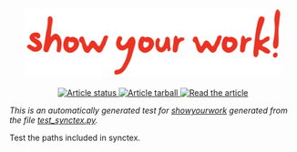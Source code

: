 <p align="center">
<a href="https://github.com/showyourwork/showyourwork">
<img width = "450" src="https://raw.githubusercontent.com/showyourwork/.github/main/images/showyourwork.png" alt="showyourwork"/>
</a>
<br>
<br>
<a href="https://github.com/showyourwork/test-synctex/actions/workflows/build.yml">
<img src="https://github.com/showyourwork/test-synctex/actions/workflows/build.yml/badge.svg?branch=main" alt="Article status"/>
</a>
<a href="https://github.com/showyourwork/test-synctex/raw/main-pdf/arxiv.tar.gz">
<img src="https://img.shields.io/badge/article-tarball-blue.svg?style=flat" alt="Article tarball"/>
</a>
<a href="https://github.com/showyourwork/test-synctex/raw/main-pdf/ms.pdf">
<img src="https://img.shields.io/badge/article-pdf-blue.svg?style=flat" alt="Read the article"/>
</a>
</p>

*This is an automatically generated test for [showyourwork](https://github.com/showyourwork/showyourwork) generated from the file [test_synctex.py](https://github.com/showyourwork/showyourwork/blob/main/tests/integration/test_synctex.py).*

Test the paths included in synctex.
